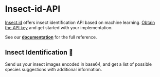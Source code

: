 # Insect-id-API
[Insect.id](https://insect.id) offers insect identification API based on machine learning. [Obtain the API key](https://web.plant.id/plant-identification-api/) and get started with your implementation. 

See our **[documentation](https://github.com/flowerchecker/Insect-id-API/wiki)** for the full reference.

## Insect Identification 🐞
Send us your insect images encoded in base64, and get a list of possible species suggestions with additional information.
